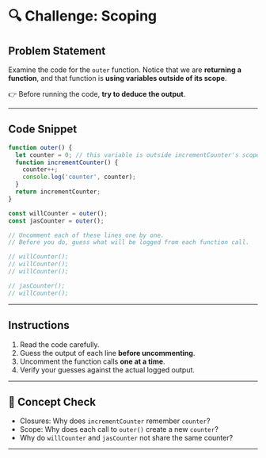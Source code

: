 

# 🔍 Challenge: Scoping

## Problem Statement

Examine the code for the `outer` function.
Notice that we are **returning a function**, and that function is **using variables outside of its scope**.

👉 Before running the code, **try to deduce the output**.

---

## Code Snippet

```js
function outer() {
  let counter = 0; // this variable is outside incrementCounter's scope
  function incrementCounter() {
    counter++;
    console.log('counter', counter);
  }
  return incrementCounter;
}

const willCounter = outer();
const jasCounter = outer();

// Uncomment each of these lines one by one.
// Before you do, guess what will be logged from each function call.

// willCounter();
// willCounter();
// willCounter();

// jasCounter();
// willCounter();
```

---

## Instructions

1. Read the code carefully.
2. Guess the output of each line **before uncommenting**.
3. Uncomment the function calls **one at a time**.
4. Verify your guesses against the actual logged output.

---

## 🔑 Concept Check

* Closures: Why does `incrementCounter` remember `counter`?
* Scope: Why does each call to `outer()` create a new `counter`?
* Why do `willCounter` and `jasCounter` not share the same counter?

---

